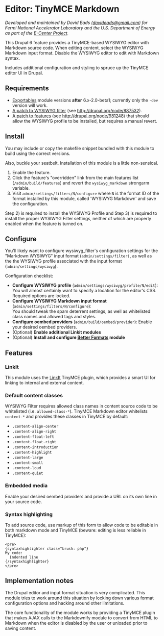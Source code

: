 # Editor: TinyMCE Markdown

*Developed and maintained by David Eads (davideads@gmail.com) for Fermi National
Accelerator Laboratory and the U.S. Department of Energy as part of the 
[E-Center Project][1].*

This Drupal 6 feature provides a TinyMCE-based WYSIWYG editor with Markdown 
source code. When editing content, select the WYSIWYG Markdown input format. 
Disable the WYSIWYG editor to edit with Markdown syntax.

Includes additional configuration and styling to spruce up the TinyMCE editor
UI in Drupal.

## Requirements

* [Exportables][2] module versions **after** 6.x-2.0-beta1; currently only the `-dev` 
version will work.
* [A patch to WYSIWYG filter][3] (see http://drupal.org/node/887532).
* [A patch to features][4] (see http://drupal.org/node/981248) that should allow
the WYSIWYG profile to be installed, but requires a manual revert.

## Install

You may include or copy the makefile snippet bundled with this module to build
using the correct versions. 

Also, buckle your seatbelt. Installation of this module is a little non-sensical.

1. Enable the feature.
2. Click the feature's "overridden" link from the main features list 
(`/admin/build/features`) and revert the `wysiwyg_markdown` strongarm variable.
3. Visit `admin/settings/filters/N/configure` where `N` is the format ID of the
format installed by this module, called 'WYSIWYG Markdown' and save the 
configuration. 

Step 2) is required to install the WYSIWYG Profile and Step 3) is required to
install the proper WYSIWYG Filter settings, neither of which are properly
enabled when the feature is turned on.

## Configure

You'll likely want to configure wysiwyg_filter's configuration settings for the
"Markdown WYSIWYG" input format (`admin/settings/filter)`, as well as the the
WYSIWYG profile associated with the input format (`admin/settings/wysiwyg`).

Configuration checklist:

* **Configure WYSIWYG profile** (`admin/settings/wysiwyg/profile/N/edit`): You will 
almost certainly want to specify a location for the editor's CSS. Required 
options are locked.
* **Configure WYSIWYG Markdown input format** (`admin/settings/filters/N/configure`):  
You should tweak the spam deterrent settings, as well as whitelisted class names
and allowed tags and styles.
* **Configure oembed providers** (`admin/build/oembed/provider`): Enable your
desired oembed providers.
* (Optional) **Enable additional Linkit modules**
* (Optional) **Install and configure [Better Formats][5] module**

## Features

### LinkIt

This module uses the [LinkIt][6] TinyMCE plugin, which provides a smart UI for
linking to internal and external content.

### Default content classes

WYSIWYG Filter requires allowed class names in content source code to be 
whitelisted (i.e. `allowed-class-*`). TinyMCE Markdown editor whitelists 
`content-*` and provides these classes in TinyMCE by default:

* `.content-align-center`
* `.content-align-right`
* `.content-float-left`
* `.content-float-right`
* `.content-introduction`
* `.content-highlight`
* `.content-large`
* `.content-small`
* `.content-loud`
* `.content-quiet`

### Embedded media

Enable your desired oembed providers and provide a URL on its own line 
in your source code.

### Syntax highlighting

To add source code, use markup of this form to allow code to be editable in both
markdown mode and TinyMCE (beware: editing is less reliable in TinyMCE):

    <pre>
    {syntaxhighlighter class="brush: php"}
    My code:
      Indented line
    {/syntaxhighlighter}
    </pre>

## Implementation notes

The Drupal editor and input format situation is very complicated. This module 
tries to work around this situation by locking down various format configuration 
options and hacking around other limitations.

The core functionality of the module works by providing a TinyMCE plugin that makes 
AJAX calls to the Markdownify module to convert from HTML to Markdown when the editor
is disabled by the user or unloaded prior to saving content.

 [1]: https://cdcvs.fnal.gov/redmine/projects/ecenter/
 [2]: http://drupal.org/project/exportables
 [3]: http://drupal.org/files/issues/wysiwyg_filter-form-alter.patch
 [4]: http://drupal.org/files/issues/features-981248.patch
 [5]: http://drupal.org/project/better_formats
 [6]: http://drupal.org/project/linkit
